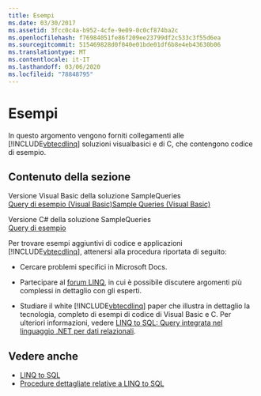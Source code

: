 ```yaml
---
title: Esempi
ms.date: 03/30/2017
ms.assetid: 3fcc0c4a-b952-4cfe-9e09-0c0cf874ba2c
ms.openlocfilehash: f76984051fe86f209ee23799df2c533c3f55d6ea
ms.sourcegitcommit: 515469828d0f040e01bde01df6b8e4eb43630b06
ms.translationtype: MT
ms.contentlocale: it-IT
ms.lasthandoff: 03/06/2020
ms.locfileid: "78848795"
---
```

# <a name="samples"></a>Esempi
In questo argomento vengono forniti collegamenti alle [!INCLUDE[vbtecdlinq](../../../../../../includes/vbtecdlinq-md.md)] soluzioni visualbasici e di C, che contengono codice di esempio.  
  
## <a name="in-this-section"></a>Contenuto della sezione  
 Versione Visual Basic della soluzione SampleQueries  
 [Query di esempio (Visual Basic)Sample Queries (Visual Basic)](../../../../../visual-basic/programming-guide/language-features/linq/introduction-to-linq.md)  
  
 Versione C# della soluzione SampleQueries  
 [Query di esempio](https://docs.microsoft.com/previous-versions/visualstudio/visual-studio-2008/bb397972(v=vs.90))  
  
 Per trovare esempi aggiuntivi di codice e applicazioni [!INCLUDE[vbtecdlinq](../../../../../../includes/vbtecdlinq-md.md)], attenersi alla procedura riportata di seguito:  
  
- Cercare problemi specifici in Microsoft Docs.  
  
- Partecipare al [forum LINQ](https://social.msdn.microsoft.com/forums/en-us/home?forum=linqtosql), in cui è possibile discutere argomenti più complessi in dettaglio con gli esperti.  
  
- Studiare il white [!INCLUDE[vbtecdlinq](../../../../../../includes/vbtecdlinq-md.md)] paper che illustra in dettaglio la tecnologia, completo di esempi di codice di Visual Basic e C. Per ulteriori informazioni, vedere [LINQ to SQL: Query integrata nel linguaggio .NET per dati relazionali](https://docs.microsoft.com/previous-versions/dotnet/articles/bb425822(v=msdn.10)).  
  
## <a name="see-also"></a>Vedere anche

- [LINQ to SQL](index.md)
- [Procedure dettagliate relative a LINQ to SQL](https://docs.microsoft.com/previous-versions/visualstudio/visual-studio-2008/bb386295(v=vs.90))
